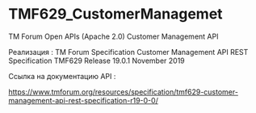 # TMF629_CustomerManagemet

TM Forum Open APIs (Apache 2.0) Customer Management API

Реализация : TM Forum Specification Customer Management API REST Specification TMF629 Release 19.0.1 November 2019

Ссылка на документацию API :

https://www.tmforum.org/resources/specification/tmf629-customer-management-api-rest-specification-r19-0-0/